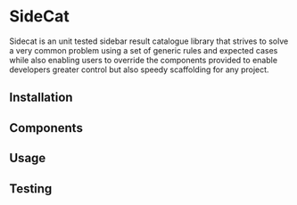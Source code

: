 # SideCat
Sidecat is an unit tested sidebar result catalogue library that strives to solve a very common problem
using a set of generic rules and expected cases while also enabling users to override the components 
provided to enable developers greater control but also speedy scaffolding for any project.

## Installation

## Components

## Usage

## Testing

